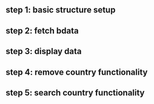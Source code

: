 ## step 1: basic structure setup 

## step 2: fetch bdata

## step 3: display data

## step 4: remove country functionality

## step 5: search country functionality